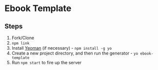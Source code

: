 # Ebook Template

## Steps

1. Fork/Clone
1. `npm link`
1. Install [Yeoman](http://yeoman.io) (if necessary) - `npm install -g yo`
1. Create a new project directory, and then run the generator - `yo ebook-template`
1. Run `npm start` to fire up the server
